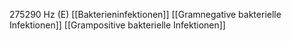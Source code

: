 275290 Hz (E)
[[Bakterieninfektionen]]
[[Gramnegative bakterielle Infektionen]]
[[Grampositive bakterielle Infektionen]]